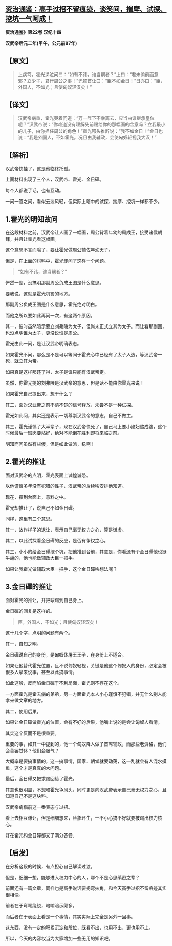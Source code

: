 ## [资治通鉴：高手过招不留痕迹，谈笑间，揣摩、试探、挖坑一气呵成！](https://zhuanlan.zhihu.com/p/344873559)

 

**资治通鉴》第22卷 汉纪十四**

**汉武帝后元二年(甲午，公元前87年)**



## **【原文】**

> 上病笃，霍光涕泣问曰：“如有不讳，谁当嗣者？”上曰：“君未谕前画意邪？立少子，君行周公之事！”光顿首让曰：“臣不如金日！”日亦曰：“臣，外国人，不如光；且使匈奴轻汉矣！”

## **【译文】**

> 汉武帝病重，霍光哭着问道：“万一陛下不幸离去，应当由谁继承皇位呢？”汉武帝说：“你难道没有理解先前赐给你的那幅画的含意吗？立我最小的儿子，由你担任周公的角色！”霍光叩头推辞说：“我不如金日！”金日也说：“我是外国人，不如霍光。况且由我辅政，会使匈奴轻视我大汉！”

## **【解析】** 



汉武帝快挂了，这是他临终托孤。

上面材料出现了三个人，汉武帝、霍光、金日磾。

每个人都说了话，也有互动。

一问一答之间，看似云淡风轻，但实际上暗中的试探、揣摩、挖坑一样都不少。

## **1.霍光的明知故问**

在这段材料之前，汉武帝让人画了一幅画，周公背着年幼的周成王，接受诸侯朝拜，并且让霍光看这幅画。

这个意思不言而喻了，要让霍光做周公辅佐年幼天子。

但是，在上面的材料中，霍光却问了这样一个问题。

> “如有不讳，谁当嗣者？”

俨然一副，没搞明那副周公负成王图是什么意思。

要我说，这就是霍光机警的地方。

那副周公负成王图是什么意思，霍光绝对明白。

而他之所以要如此再问一次，有这两个原因。

其一，彼时虽然暗示要立刘弗陵为太子，但尚未正式立其为太子。而让看那副画，也没点明谁为太子，更没说谁是周公。

霍光由此一问，是让汉武帝明确表态。

如果霍光不问，那么是不是可以等同于霍光心中已经有了太子人选，等汉武帝一死，就立其为帝。

如果真是这样那还了得，太子是谁只能有汉武帝定。



虽然，你霍光提的刘弗陵是汉武帝的意思，但是话不能由你霍光来说！



如果霍光自己提出来，想干什么？

其二，面对汉武帝之前不清不楚的信号释放，未尝不是一种试探。

霍光如此问，其实还是表示一切尊崇汉武帝的意志，自己不做主。

其三，霍光谨慎了大半辈子，现在汉武帝快死了，自己马上要小媳妇熬成婆，这个时候最后一班岗要站好，绝对不能倒在胜利即将来临之前。



明知而问虽然有些傻，但是如此做派，稳啊！

## **2.霍光的推让**

面对汉武帝的点明，霍光表面上诚惶诚恐。

以他谨慎多年没有犯错的性子，汉武帝的后续啥安排他知道。

现在，摆到台面上，意料之中。

霍光却推让了，说自己不如金日磾。

同样，这里有三个意思。

其一，故作样子的退让，表示自己毫无权力之心，算是谦虚。

其二，以此试探看金日磾的反应，是否有争权之心。

其三，小小的给金日磾挖个坑，把他推到台前，其意是，你看还有个金日磾他也挺牛逼的，他也能做辅政大臣一把手。

如果让我霍光做辅政大臣一把手，这个金日磾啥想法呢？

## **3.金日磾的推让**

面对霍光的推让，并把球踢到自己身上。

金日磾的回复是这样的。

> 臣，外国人，不如光；且使匈奴轻汉矣！

这十几个字，点明的问题有两个。

其一，自知之明。

金日磾说自己的身份，是匈奴休屠王王子，在身份上不适合。

如果让他替代霍光位置，且不说匈奴轻视，关键是他这个匈奴人的身份，必定会被很多人拿来说事，甚至以此搞事情。

如此这般，反而陷金日磾于不利局面，霍光则不存在这个。

一方面霍光是霍去病的弟弟，另一方面霍光本人小心谨慎不犯错，并无什么别人能拿来做文章的地方。

其二，使用后果。

如果让金日磾做霍光的位置，会有不好的后果，他嘴上说的是会让匈奴人看清。

其实这个反而不是很重要。

重要的事，如其一中提到的，他一个匈奴降人做了首席辅政，而那些老资格，他们会善罢甘休？他们会服气？

大概率是要搞事情的，这一搞事情，国家、朝堂就要动荡，这一乱就会有人混水摸鱼，这个才是真真的大问题。

最后，金日磾又把求踢回给了霍光。

其意也很明显，不想和霍光争风头，同时更是向汉武帝表示自己毫无权力之心，且知道自己不是这块料。

汉武帝病榻前这一番表态与过招。

看上去相互谦让，但是细细想来，险象环生，一不小心搞不好就要被踢出权力核心。

好在霍光和金日磾都交了满分答卷。

## **【启发】**

在分析这段的时候，有点担心自己解读过渡。

但是，细细一想，能够进入权力中心的人，哪个不是心思缜密之辈？

前面还有一篇文章，同样也是高手说话要拐弯抹角，和今天高手过招不留痕迹其实很相像。

前者在于弯弯绕绕，暗喻暗示颇多。

而后者在于表面上看是一个事情，其实实际上完全是另外一回事。

这东西，没有一定的积累沉淀和段位，既看不出，也用不出、更也用不上。

所以，今天的内容权当为大家增加一些无用的知识吧。



 